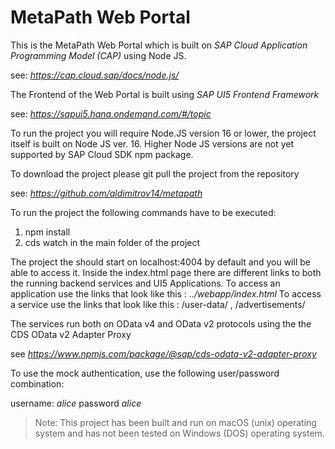 # MetaPath Web Portal


This is the MetaPath Web Portal which is built on *SAP Cloud Application Programming Model (CAP)* using Node JS.

see: *https://cap.cloud.sap/docs/node.js/*

The Frontend of the Web Portal is built using *SAP UI5 Frontend Framework* 

see: *https://sapui5.hana.ondemand.com/#/topic*


To run the project you will require Node.JS version 16 or lower, the project itself is built on Node JS ver. 16. Higher Node JS versions are not yet supported by SAP Cloud SDK npm package.

To download the project please git pull the project from the repository

see: *https://github.com/aldimitrov14/metapath*


To run the project the following commands have to be executed:

1. npm install
2. cds watch in the main folder of the project

The project the should start on localhost:4004 by default and you will be able to access it.
Inside the index.html page there are different links to both the running backend services and UI5 Applications.
To access an application use the links that look like this : *../webapp/index.html*
To access a service use the links that look like this : /user-data/ , /advertisements/

The services run both on OData v4 and OData v2 protocols using the the CDS OData v2 Adapter Proxy

see *https://www.npmjs.com/package/@sap/cds-odata-v2-adapter-proxy* 

To use the mock authentication, use the following user/password combination:

username: *alice*
password *alice*

> Note: This project has been built and run on macOS (unix) operating system and has not been tested on Windows (DOS) operating system. 
